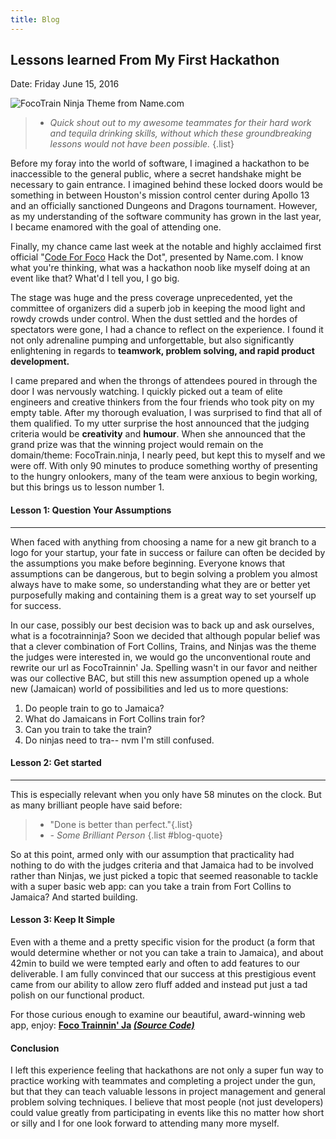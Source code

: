 ```yaml
---
title: Blog
---
```



## Lessons learned From My First Hackathon
Date: Friday June 15, 2016

![FocoTrain Ninja Theme from Name.com](../images/focotrainninja.jpg)

>- *Quick shout out to my awesome teammates for their hard work and tequila drinking skills, without which these groundbreaking lessons would not have been possible.* {.list}

Before my foray into the world of software, I imagined a hackathon to be inaccessible to the general public, where a secret handshake might be necessary to gain entrance. I imagined behind these locked doors would be something in between Houston's mission control center during Apollo 13 and an officially sanctioned Dungeons and Dragons tournament. However, as my understanding of the software community has grown in the last year, I became enamored with the goal of attending one.

Finally, my chance came last week at the notable and highly acclaimed first official "[Code For Foco](//codeforfoco.org/) Hack the Dot", presented by Name.com. I know what you're thinking, what was a hackathon noob like myself doing at an event like that? What'd I tell you, I go big.

The stage was huge and the press coverage unprecedented, yet the committee of organizers did a superb job in keeping the mood light and rowdy crowds under control. When the dust settled and the hordes of spectators were gone, I had a chance to reflect on the experience. I found it not only adrenaline pumping and unforgettable, but also significantly enlightening in regards to **teamwork, problem solving, and rapid product development.**

I came prepared and when the throngs of attendees poured in through the door I was nervously watching. I quickly picked out a team of elite engineers and creative thinkers from the four friends who took pity on my empty table. After my thorough evaluation, I was surprised to find that all of them qualified. To my utter surprise the host announced that the judging criteria would be **creativity** and **humour**. When she announced that the grand prize was that the winning project would remain on the domain/theme: FocoTrain.ninja, I nearly peed, but kept this to myself and we were off. With only 90 minutes to produce something worthy of presenting to the hungry onlookers, many of the team were anxious to begin working, but this brings us to lesson number 1.

#### Lesson 1: Question Your Assumptions
---

When faced with anything from choosing a name for a new git branch to a logo for your startup, your fate in success or failure can often be decided by the assumptions you make before beginning. Everyone knows that assumptions can be dangerous, but to begin solving a problem you almost always have to make some, so understanding what they are or better yet purposefully making and containing them is a great way to set yourself up for success.

In our case, possibly our best decision was to back up and ask ourselves, what is a focotrainninja? Soon we decided that although popular belief was that a clever combination of Fort Collins, Trains, and Ninjas was the theme the judges were interested in, we would go the unconventional route and rewrite our url as FocoTrainnin' Ja. Spelling wasn't in our favor and neither was our collective BAC, but still this new assumption opened up a whole new (Jamaican) world of possibilities and led us to more questions:

1. Do people train to go to Jamaica?
2. What do Jamaicans in Fort Collins train for?
3. Can you train to take the train?
4. Do ninjas need to tra-- nvm I'm still confused.

#### Lesson 2: Get started
---

This is especially relevant when you only have 58 minutes on the clock. But as many brilliant people have said before:

>- "Done is better than perfect."{.list}
>- *- Some Brilliant Person* {.list #blog-quote}

So at this point, armed only with our assumption that practicality had nothing to do with the judges criteria and that Jamaica had to be involved rather than Ninjas, we just picked a topic that seemed reasonable to tackle with a super basic web app: can you take a train from Fort Collins to Jamaica? And started building.

#### Lesson 3: Keep It Simple

Even with a theme and a pretty specific vision for the product (a form that would determine whether or not you can take a train to Jamaica), and about 42min to build we were tempted early and often to add features to our deliverable. I am fully convinced that our success at this prestigious event came from our ability to allow zero fluff added and instead put just a tad polish on our functional product.

For those curious enough to examine our beautiful, award-winning web app, enjoy:
**[Foco Trainnin' Ja](//focotrain.ninja) [*(Source Code)*](//github.com/lukevance/focotrainNinja)**

#### Conclusion

I left this experience feeling that hackathons are not only a super fun way to practice working with teammates and completing a project under the gun, but that they can teach valuable lessons in project management and general problem solving techniques. I believe that most people (not just developers) could value greatly from participating in events like this no matter how short or silly and I for one look forward to attending many more myself.
